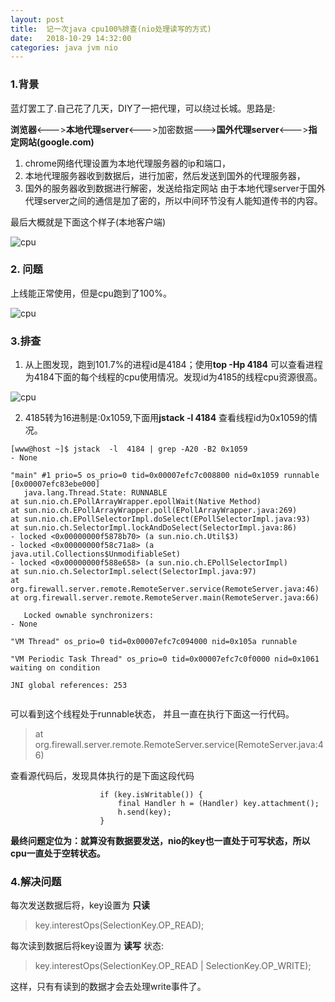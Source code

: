 ```yaml
---
layout: post
title:  记一次java cpu100%排查(nio处理读写的方式)
date:   2018-10-29 14:32:00
categories: java jvm nio
---
```


### 1.背景
蓝灯罢工了.自己花了几天，DIY了一把代理，可以绕过长城。思路是:  

**浏览器**<--->**本地代理server**<--->加密数据--->**国外代理server**<--->**指定网站(google.com)**

1. chrome网络代理设置为本地代理服务器的ip和端口，
2. 本地代理服务器收到数据后，进行加密，然后发送到国外的代理服务器，
3. 国外的服务器收到数据进行解密，发送给指定网站
由于本地代理server于国外代理server之间的通信是加了密的，所以中间环节没有人能知道传书的内容。

最后大概就是下面这个样子(本地客户端)

![cpu](https://raw.githubusercontent.com/QuietListener/quietlistener.github.io/master/images/2018-10-29-proxy.png)

### 2. 问题
上线能正常使用，但是cpu跑到了100%。

![cpu](https://raw.githubusercontent.com/QuietListener/quietlistener.github.io/master/images/2018-10-29-cpu.png)

### 3.排查
 1. 从上图发现，跑到101.7%的进程id是4184；使用**top -Hp 4184** 可以查看进程为4184下面的每个线程的cpu使用情况。发现id为4185的线程cpu资源很高。

![cpu](https://raw.githubusercontent.com/QuietListener/quietlistener.github.io/master/images/2018-10-29-top.png)

 2. 4185转为16进制是:0x1059,下面用**jstack -l 4184** 查看线程id为0x1059的情况。

```
[www@host ~]$ jstack  -l  4184 | grep -A20 -B2 0x1059
- None

"main" #1 prio=5 os_prio=0 tid=0x00007efc7c008800 nid=0x1059 runnable [0x00007efc83ebe000]
   java.lang.Thread.State: RUNNABLE
at sun.nio.ch.EPollArrayWrapper.epollWait(Native Method)
at sun.nio.ch.EPollArrayWrapper.poll(EPollArrayWrapper.java:269)
at sun.nio.ch.EPollSelectorImpl.doSelect(EPollSelectorImpl.java:93)
at sun.nio.ch.SelectorImpl.lockAndDoSelect(SelectorImpl.java:86)
- locked <0x00000000f5878b70> (a sun.nio.ch.Util$3)
- locked <0x00000000f58c71a8> (a java.util.Collections$UnmodifiableSet)
- locked <0x00000000f588e658> (a sun.nio.ch.EPollSelectorImpl)
at sun.nio.ch.SelectorImpl.select(SelectorImpl.java:97)
at org.firewall.server.remote.RemoteServer.service(RemoteServer.java:46)
at org.firewall.server.remote.RemoteServer.main(RemoteServer.java:66)

   Locked ownable synchronizers:
- None

"VM Thread" os_prio=0 tid=0x00007efc7c094000 nid=0x105a runnable 

"VM Periodic Task Thread" os_prio=0 tid=0x00007efc7c0f0000 nid=0x1061 waiting on condition 

JNI global references: 253


```

可以看到这个线程处于runnable状态， 并且一直在执行下面这一行代码。
>at org.firewall.server.remote.RemoteServer.service(RemoteServer.java:46)

查看源代码后，发现具体执行的是下面这段代码
```
                    if (key.isWritable()) {
                        final Handler h = (Handler) key.attachment();
                        h.send(key);
                    }
```

**最终问题定位为：就算没有数据要发送，nio的key也一直处于可写状态，所以cpu一直处于空转状态。**


### 4.解决问题
每次发送数据后将，key设置为 **只读**
>key.interestOps(SelectionKey.OP_READ);

每次读到数据后将key设置为 **读写** 状态:
> key.interestOps(SelectionKey.OP_READ | SelectionKey.OP_WRITE);

这样，只有有读到的数据才会去处理write事件了。









